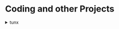 # Coding and other Projects

<details><summary>tunx</summary>
<p>

  A tool for extracting tcp traffic from icmp data field tunneling
  
  <details><summary>README</summary>
    
    # tunx
    ### Name:
    tunx, tunnel extractor

    ### Synopis:
    python3 tunx [-o offset] [input_file] [output_file]

    ### Description:
    Extracts ICMP tunneled TCP/IP layers from scapy compatible packet captures.

    Looks for tunneled layer in 'data' field of ICMP packet (ICMP.data of Ether/IP/ICMP frame) and extracts to output file as pcap.

    ### Options:

    **Required:**
    - [input_file]    Capture file to extract from.  Works with scapy compatible capture files.
    - [output_file]   File to write extracted layer to.
  
    **Optional:**
    - [-o]            Specify byte offset of tunneled layer in data field.

    ### Examples: 
    python3 tunx Ping.pcap extract.pcap
    python3 tunx -o 5 sneakers.pcap extract2.pcap

    ### Author:
    James Read
  </details>
  
  [Link](https://github.com/jmrweb/tunx)
  
</details>

